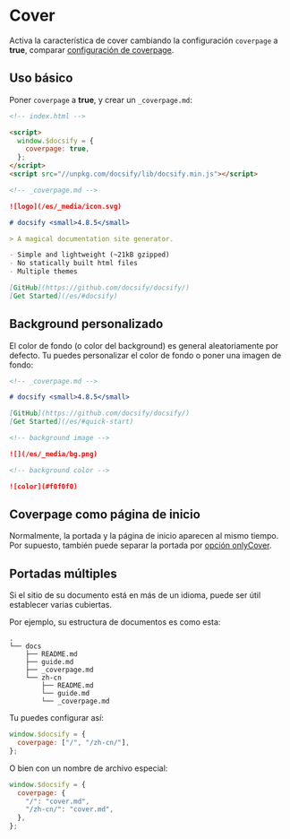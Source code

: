 # Cover

Activa la característica de cover cambiando la configuración `coverpage` a **true**, comparar [configuración de coverpage](/es/configuration.md#coverpage).

## Uso básico

Poner `coverpage` a **true**, y crear un `_coverpage.md`:

```html
<!-- index.html -->

<script>
  window.$docsify = {
    coverpage: true,
  };
</script>
<script src="//unpkg.com/docsify/lib/docsify.min.js"></script>
```

```markdown
<!-- _coverpage.md -->

![logo](/es/_media/icon.svg)

# docsify <small>4.8.5</small>

> A magical documentation site generator.

- Simple and lightweight (~21kB gzipped)
- No statically built html files
- Multiple themes

[GitHub](https://github.com/docsify/docsify/)
[Get Started](/es/#docsify)
```

## Background personalizado

El color de fondo (o color del background) es general aleatoriamente por defecto. Tu puedes personalizar el color de fondo o poner una imagen de fondo:

```markdown
<!-- _coverpage.md -->

# docsify <small>4.8.5</small>

[GitHub](https://github.com/docsify/docsify/)
[Get Started](/es/#quick-start)

<!-- background image -->

![](/es/_media/bg.png)

<!-- background color -->

![color](#f0f0f0)
```

## Coverpage como página de inicio

Normalmente, la portada y la página de inicio aparecen al mismo tiempo. Por supuesto, también puede separar la portada por [opción onlyCover](/es/configuration.md#onlycover).

## Portadas múltiples

Si el sitio de su documento está en más de un idioma, puede ser útil establecer varias cubiertas.

Por ejemplo, su estructura de documentos es como esta:

```text
.
└── docs
    ├── README.md
    ├── guide.md
    ├── _coverpage.md
    └── zh-cn
        ├── README.md
        └── guide.md
        └── _coverpage.md
```

Tu puedes configurar así:

```js
window.$docsify = {
  coverpage: ["/", "/zh-cn/"],
};
```

O bien con un nombre de archivo especial:

```js
window.$docsify = {
  coverpage: {
    "/": "cover.md",
    "/zh-cn/": "cover.md",
  },
};
```
